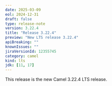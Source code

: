```yaml
---
date: 2025-03-09
eol: 2024-12-31
draft: false
type: release-note
version: 3.22.4
title: "Release 3.22.4"
preview: "New LTS release 3.22.4"
apiBreaking: ""
knownIssues: ""
jiraVersionId: 12355745
category: camel
kind: lts
jdk: [11, 17]
---
```


This release is the new Camel 3.22.4 LTS release.
